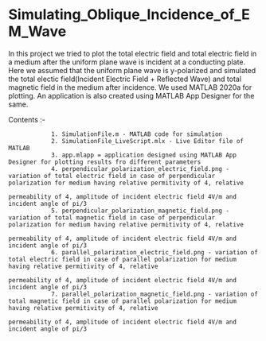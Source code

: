 # Simulating_Oblique_Incidence_of_EM_Wave
In this project we tried to plot the total electric field and total electric field in a medium after the uniform plane wave is incident at a conducting plate.
Here we assumed that the uniform plane wave is y-polarized and simulated the total electic field(Incident Electric Field + Reflected Wave) and total magnetic field in the medium
after incidence. We used MATLAB 2020a for plotting. An application is also created using MATLAB App Designer for the same.

Contents :-
				
				1. SimulationFile.m - MATLAB code for simulation
				2. SimulationFile_LiveScript.mlx - Live Editor file of MATLAB 
				3. app.mlapp = application designed using MATLAB App Designer for plotting results fro different parameters
				4. perpendicular_polarization_electric_field.png - variation of total electric field in case of perpendicular polarization for medium having relative permitivity of 4, relative
				  																								 permeability of 4, amplitude of incident electric field 4V/m and incident angle of pi/3
				5. perpendicular_polarization_magnetic_field.png - variation of total magnetic field in case of perpendicular polarization for medium having relative permitivity of 4, relative
				  																								 permeability of 4, amplitude of incident electric field 4V/m and incident angle of pi/3
				6. parallel_polarization_electric_field.png - variation of total electric field in case of parallel polarization for medium having relative permitivity of 4, relative
				  																								 permeability of 4, amplitude of incident electric field 4V/m and incident angle of pi/3
				7. parallel_polarization_magnetic_field.png - variation of total magnetic field in case of parallel polarization for medium having relative permitivity of 4, relative
				  																								 permeability of 4, amplitude of incident electric field 4V/m and incident angle of pi/3

